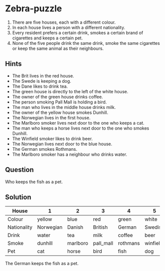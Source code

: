 # Zebra-puzzle
1. There are five houses, each with a different colour.
2. In each house lives a person with a different nationality.
3. Every resident prefers a certain drink, smokes a certain brand of cigarettes and keeps a certain pet.
4. None of the five people drink the same drink, smoke the same cigarettes or keep the same animal as their neighbours.

## Hints
- The Brit lives in the red house.
- The Swede is keeping a dog.
- The Dane likes to drink tea.
- The green house is directly to the left of the white house.
- The owner of the green house drinks coffee.
- The person smoking Pall Mall is holding a bird.
- The man who lives in the middle house drinks milk.
- The owner of the yellow house smokes Dunhill.
- The Norwegian lives in the first house.
- The Marlboro smoker lives next door to the one who keeps a cat.
- The man who keeps a horse lives next door to the one who smokes Dunhill.
- The Winfield smoker likes to drink beer.
- The Norwegian lives next door to the blue house.
- The German smokes Rothmans.
- The Marlboro smoker has a neighbour who drinks water.

## Question
Who keeps the fish as a pet.

## Solution
| House       | 1         | 2        | 3         | 4        | 5        |
| ----------- | --------- | -------- | --------- | -------- | -------- |
| Colour      | yellow    | blue     | red       | green    | white    |
| Nationality | Norwegian | Danish   | British   | German   | Swedish  |
| Drink       | water     | tea      | milk      | coffee   | beer     |
| Smoke       | dunhill   | marlboro | pall_mall | rothmans | winfield |
| Pet         | cat       | horse    | bird      | fish     | dog      |

The German keeps the fish as a pet.
